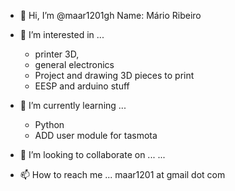 - 👋 Hi, I’m @maar1201gh
    Name: Mário Ribeiro
  
- 👀 I’m interested in ...
  - printer 3D, 
  - general electronics 
  - Project and drawing 3D pieces to print
  - EESP and arduino stuff

- 🌱 I’m currently learning ...
  - Python
  - ADD user module for tasmota
  
- 💞️ I’m looking to collaborate on ...
  ...
  
- 📫 How to reach me ...
  maar1201 at gmail dot com

<!---
maar1201gh/maar1201gh is a ✨ special ✨ repository because its `README.md` (this file) appears on your GitHub profile.
You can click the Preview link to take a look at your changes.
--->
